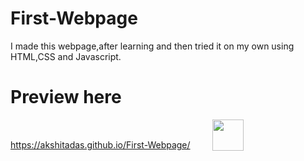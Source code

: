 # First-Webpage
I made this webpage,after learning and then tried it on my own using HTML,CSS and Javascript.
# Preview here
https://akshitadas.github.io/First-Webpage/ &emsp;&emsp; <sub><img src="https://slackmojis.com/emojis/10777-keanu-thanks/download" width="50" height="50"></sub>
